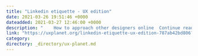 ```yaml
---
title: "Linkedin etiquette - UX edition"
date: 2021-03-26 19:51:46 +0000
dateadded: 2021-03-27 12:46:00 +0000
description: "    How to approach other designers online  Continue reading on UX Planet »  "
link: "https://uxplanet.org/linkedin-etiquette-ux-edition-787ab42bd806?source=rss----819cc2aaeee0---4"
category:
directory: _directory/ux-planet.md
---
```

